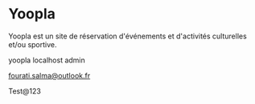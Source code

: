 # Yoopla
Yoopla est un site de réservation d'événements et d'activités culturelles et/ou sportive.


yoopla localhost
admin

fourati.salma@outlook.fr

Test@123
